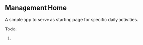 ## Management Home

A simple app to serve as starting page for specific daily activities.

Todo:

1. 
